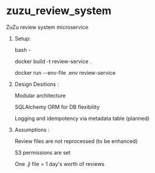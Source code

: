 # zuzu_review_system
ZuZu review system microservice 

1) Setup:

   bash -

   docker build -t review-service .

   docker run --env-file .env review-service

3) Design Desitions :

   Modular architecture

   SQLAlchemy ORM for DB flexibility 

   Logging and idempotency via metadata table (planned)

5) Assumptions :

   Review files are not reprocessed (to be enhanced)

   S3 permissions are set

   One .jl file = 1 day's worth of reviews



